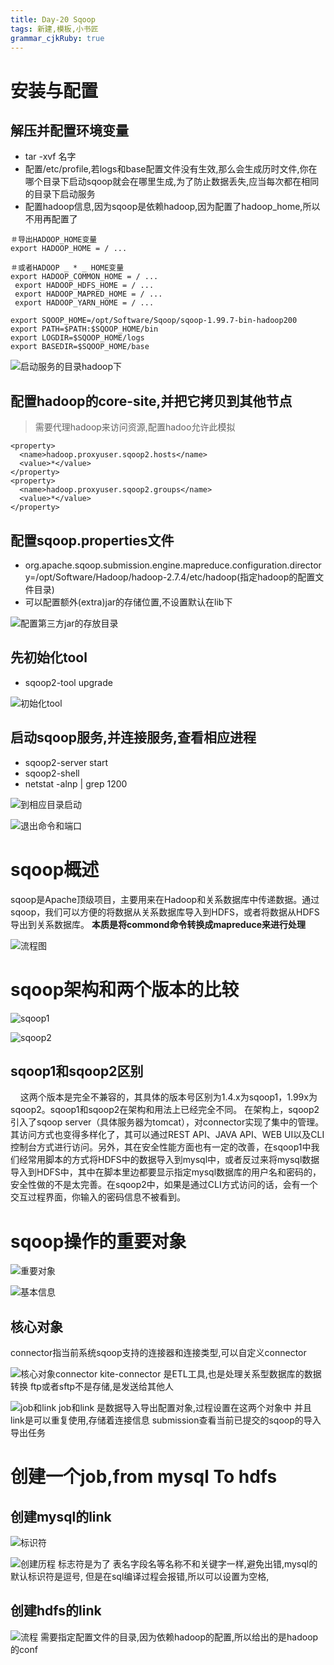```yaml
---
title: Day-20 Sqoop
tags: 新建,模板,小书匠
grammar_cjkRuby: true
---
```



# 安装与配置
## 解压并配置环境变量
- tar -xvf 名字
- 配置/etc/profile,若logs和base配置文件没有生效,那么会生成历时文件,你在哪个目录下启动sqoop就会在哪里生成,为了防止数据丢失,应当每次都在相同的目录下启动服务
- 配置hadoop信息,因为sqoop是依赖hadoop,因为配置了hadoop_home,所以不用再配置了

``` stylus
＃导出HADOOP_HOME变量
export HADOOP_HOME = / ...

＃或者HADOOP _ * _ HOME变量
export HADOOP_COMMON_HOME = / ...
 export HADOOP_HDFS_HOME = / ...
 export HADOOP_MAPRED_HOME = / ...
 export HADOOP_YARN_HOME = / ...
```


``` stylus
export SQOOP_HOME=/opt/Software/Sqoop/sqoop-1.99.7-bin-hadoop200
export PATH=$PATH:$SQOOP_HOME/bin
export LOGDIR=$SQOOP_HOME/logs
export BASEDIR=$SQOOP_HOME/base
```
![启动服务的目录hadoop下][1]

## 配置hadoop的core-site,并把它拷贝到其他节点
>需要代理hadoop来访问资源,配置hadoo允许此模拟

``` stylus
<property>
  <name>hadoop.proxyuser.sqoop2.hosts</name>
  <value>*</value>
</property>
<property>
  <name>hadoop.proxyuser.sqoop2.groups</name>
  <value>*</value>
</property>
```

## 配置sqoop.properties文件
- org.apache.sqoop.submission.engine.mapreduce.configuration.directory=/opt/Software/Hadoop/hadoop-2.7.4/etc/hadoop(指定hadoop的配置文件目录)
- 可以配置额外(extra)jar的存储位置,不设置默认在lib下

![配置第三方jar的存放目录][2]

## 先初始化tool
- sqoop2-tool upgrade

![初始化tool][3]

## 启动sqoop服务,并连接服务,查看相应进程
- sqoop2-server start
- sqoop2-shell
- netstat -alnp | grep 1200

![到相应目录启动][4]

![退出命令和端口][5]

# sqoop概述
sqoop是Apache顶级项目，主要用来在Hadoop和关系数据库中传递数据。通过sqoop，我们可以方便的将数据从关系数据库导入到HDFS，或者将数据从HDFS导出到关系数据库。
**本质是将commond命令转换成mapreduce来进行处理**

![流程图][6]

# sqoop架构和两个版本的比较
![sqoop1][7]

![sqoop2][8]

## sqoop1和sqoop2区别
    这两个版本是完全不兼容的，其具体的版本号区别为1.4.x为sqoop1，1.99x为sqoop2。sqoop1和sqoop2在架构和用法上已经完全不同。
在架构上，sqoop2引入了sqoop server（具体服务器为tomcat），对connector实现了集中的管理。其访问方式也变得多样化了，其可以通过REST API、JAVA API、WEB UI以及CLI控制台方式进行访问。另外，其在安全性能方面也有一定的改善，在sqoop1中我们经常用脚本的方式将HDFS中的数据导入到mysql中，或者反过来将mysql数据导入到HDFS中，其中在脚本里边都要显示指定mysql数据库的用户名和密码的，安全性做的不是太完善。在sqoop2中，如果是通过CLI方式访问的话，会有一个交互过程界面，你输入的密码信息不被看到。

# sqoop操作的重要对象
![重要对象][9]

![基本信息][10]

## 核心对象
connector指当前系统sqoop支持的连接器和连接类型,可以自定义connector

![核心对象connector][11]
kite-connector  是ETL工具,也是处理关系型数据库的数据转换
ftp或者sftp不是存储,是发送给其他人

![job和link][12]
job和link   是数据导入导出配置对象,过程设置在这两个对象中    并且link是可以重复使用,存储着连接信息
submission查看当前已提交的sqoop的导入导出任务

# 创建一个job,from mysql To hdfs
## 创建mysql的link

![标识符][13]

![创建历程][14]
标志符是为了 表名字段名等名称不和关键字一样,避免出错,mysql的默认标识符是逗号,  但是在sql编译过程会报错,所以可以设置为空格,

## 创建hdfs的link

![流程][15]
需要指定配置文件的目录,因为依赖hadoop的配置,所以给出的是hadoop的conf


  [1]: https://www.github.com/zyzfirst/note_images/raw/master/%E5%B0%8F%E4%B9%A6%E5%8C%A0/1510115169659.jpg
  [2]: https://www.github.com/zyzfirst/note_images/raw/master/%E5%B0%8F%E4%B9%A6%E5%8C%A0/1510115748584.jpg
  [3]: https://www.github.com/zyzfirst/note_images/raw/master/%E5%B0%8F%E4%B9%A6%E5%8C%A0/1510115842008.jpg
  [4]: https://www.github.com/zyzfirst/note_images/raw/master/%E5%B0%8F%E4%B9%A6%E5%8C%A0/1510116042132.jpg
  [5]: https://www.github.com/zyzfirst/note_images/raw/master/%E5%B0%8F%E4%B9%A6%E5%8C%A0/1510116074725.jpg
  [6]: https://www.github.com/zyzfirst/note_images/raw/master/%E5%B0%8F%E4%B9%A6%E5%8C%A0/1510116399301.jpg
  [7]: https://www.github.com/zyzfirst/note_images/raw/master/%E5%B0%8F%E4%B9%A6%E5%8C%A0/1510116431529.jpg
  [8]: https://www.github.com/zyzfirst/note_images/raw/master/%E5%B0%8F%E4%B9%A6%E5%8C%A0/1510116451050.jpg
  [9]: https://www.github.com/zyzfirst/note_images/raw/master/%E5%B0%8F%E4%B9%A6%E5%8C%A0/1510116657425.jpg
  [10]: https://www.github.com/zyzfirst/note_images/raw/master/%E5%B0%8F%E4%B9%A6%E5%8C%A0/1510116711744.jpg
  [11]: https://www.github.com/zyzfirst/note_images/raw/master/%E5%B0%8F%E4%B9%A6%E5%8C%A0/1510116756408.jpg
  [12]: https://www.github.com/zyzfirst/note_images/raw/master/%E5%B0%8F%E4%B9%A6%E5%8C%A0/1510116960112.jpg
  [13]: https://www.github.com/zyzfirst/note_images/raw/master/%E5%B0%8F%E4%B9%A6%E5%8C%A0/1510117101141.jpg
  [14]: https://www.github.com/zyzfirst/note_images/raw/master/%E5%B0%8F%E4%B9%A6%E5%8C%A0/1510117118041.jpg
  [15]: https://www.github.com/zyzfirst/note_images/raw/master/%E5%B0%8F%E4%B9%A6%E5%8C%A0/1510117280762.jpg